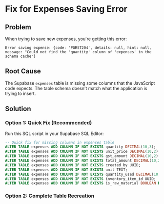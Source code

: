 # Fix for Expenses Saving Error

## Problem
When trying to save new expenses, you're getting this error:
```
Error saving expense: {code: 'PGRST204', details: null, hint: null, message: "Could not find the 'quantity' column of 'expenses' in the schema cache"}
```

## Root Cause
The Supabase `expenses` table is missing some columns that the JavaScript code expects. The table schema doesn't match what the application is trying to insert.

## Solution

### Option 1: Quick Fix (Recommended)
Run this SQL script in your Supabase SQL Editor:

```sql
-- Quick fix for missing columns in expenses table
ALTER TABLE expenses ADD COLUMN IF NOT EXISTS quantity DECIMAL(10,3);
ALTER TABLE expenses ADD COLUMN IF NOT EXISTS unit_price DECIMAL(10,2);
ALTER TABLE expenses ADD COLUMN IF NOT EXISTS gst_amount DECIMAL(10,2) DEFAULT 0;
ALTER TABLE expenses ADD COLUMN IF NOT EXISTS total_amount DECIMAL(10,2) NOT NULL DEFAULT 0;
ALTER TABLE expenses ADD COLUMN IF NOT EXISTS created_by UUID;
ALTER TABLE expenses ADD COLUMN IF NOT EXISTS unit TEXT;
ALTER TABLE expenses ADD COLUMN IF NOT EXISTS quantity_used DECIMAL(10,3);
ALTER TABLE expenses ADD COLUMN IF NOT EXISTS inventory_item_id UUID;
ALTER TABLE expenses ADD COLUMN IF NOT EXISTS is_raw_material BOOLEAN DEFAULT FALSE;
```

### Option 2: Complete Table Recreation
